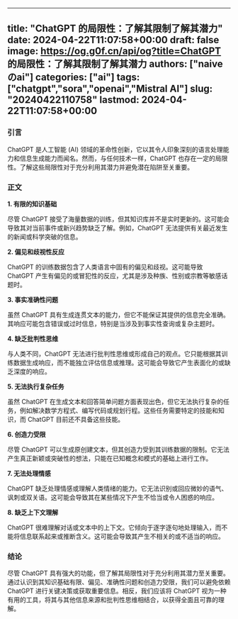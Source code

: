 
---
title: "ChatGPT 的局限性：了解其限制了解其潜力"
date: 2024-04-22T11:07:58+00:00
draft: false
image: https://og.g0f.cn/api/og?title=ChatGPT 的局限性：了解其限制了解其潜力
authors: ["naiveのai"]
categories: ["ai"]
tags: ["chatgpt","sora","openai","Mistral AI"]
slug: "20240422110758"
lastmod: 2024-04-22T11:07:58+00:00
---
### 引言

ChatGPT 是人工智能 (AI) 领域的革命性创新，它以其令人印象深刻的语言处理能力和信息生成能力而闻名。然而，与任何技术一样，ChatGPT 也存在一定的局限性。了解这些局限性对于充分利用其潜力并避免潜在陷阱至关重要。

### 正文

**1. 有限的知识基础**

尽管 ChatGPT 接受了海量数据的训练，但其知识库并不是实时更新的。这可能会导致其对当前事件或新兴趋势缺乏了解。例如，ChatGPT 无法提供有关最近发生的新闻或科学突破的信息。

**2. 偏见和歧视性反应**

ChatGPT 的训练数据包含了人类语言中固有的偏见和歧视。这可能导致 ChatGPT 产生有偏见的或冒犯性的反应，尤其是涉及种族、性别或宗教等敏感话题时。

**3. 事实准确性问题**

虽然 ChatGPT 具有生成连贯文本的能力，但它不能保证其提供的信息完全准确。其响应可能包含错误或过时信息，特别是当涉及到事实性查询或复杂主题时。

**4. 缺乏批判性思维**

与人类不同，ChatGPT 无法进行批判性思维或形成自己的观点。它只能根据其训练数据生成响应，而不能独立评估信息或推理。这可能会导致它产生表面化的或缺乏深度的响应。

**5. 无法执行复杂任务**

虽然 ChatGPT 在生成文本和回答简单问题方面表现出色，但它无法执行复杂的任务，例如解决数学方程式、编写代码或规划行程。这些任务需要特定的技能和知识，而 ChatGPT 目前还不具备这些技能。

**6. 创造力受限**

尽管 ChatGPT 可以生成原创建文本，但其创造力受到其训练数据的限制。它无法产生真正新颖或突破性的想法，只能在已知概念和模式的基础上进行工作。

**7. 无法处理情感**

ChatGPT 缺乏处理情感或理解人类情绪的能力。它无法识别或回应微妙的语气、讽刺或双关语。这可能会导致其在某些情况下产生不恰当或令人困惑的响应。

**8. 缺乏上下文理解**

ChatGPT 很难理解对话或文本中的上下文。它倾向于逐字逐句地处理输入，而不能将信息联系起来或推断含义。这可能会导致其产生不相关的或不适当的响应。

### 结论

尽管 ChatGPT 具有强大的功能，但了解其局限性对于充分利用其潜力至关重要。通过认识到其知识基础有限、偏见、准确性问题和创造力受限，我们可以避免依赖 ChatGPT 进行关键决策或获取重要信息。相反，我们应该将 ChatGPT 视为一种有用的工具，将其与其他信息来源和批判性思维相结合，以获得全面且可靠的理解。